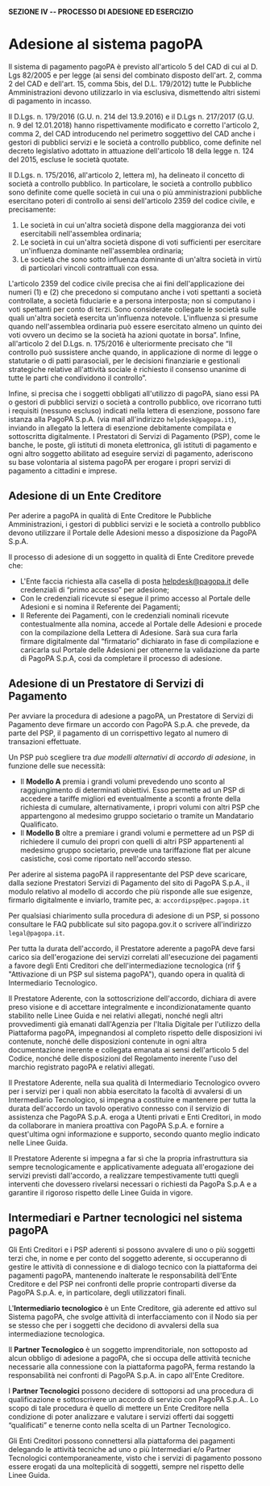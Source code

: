 **SEZIONE IV -- PROCESSO DI ADESIONE ED ESERCIZIO**

Adesione al sistema pagoPA
==========================

Il sistema di pagamento pagoPA è previsto all'articolo 5 del CAD di cui al D. Lgs 82/2005 e per legge (ai sensi del combinato disposto dell'art. 2, comma 2 del CAD e dell'art. 15, comma 5bis, del D.L. 179/2012) tutte le Pubbliche Amministrazioni devono utilizzarlo in via esclusiva, dismettendo altri sistemi di pagamento in incasso.

Il D.Lgs. n. 179/2016 (G.U. n. 214 del 13.9.2016) e il D.Lgs n. 217/2017 (G.U. n. 9 del 12.01.2018) hanno rispettivamente modificato e corretto l'articolo 2, comma 2, del CAD introducendo nel perimetro soggettivo del CAD anche i gestori di pubblici servizi e le società a controllo pubblico, come definite nel decreto legislativo adottato in attuazione dell'articolo 18 della legge n. 124 del 2015, escluse le società quotate. 

Il D.Lgs. n. 175/2016, all'articolo 2, lettera m), ha delineato il concetto di società a controllo pubblico. In particolare, le società a controllo pubblico sono definite come quelle società in cui una o più amministrazioni pubbliche esercitano poteri di controllo ai sensi dell'articolo 2359 del codice civile, e precisamente:

1. Le società in cui un'altra società dispone della maggioranza dei voti esercitabili nell'assemblea ordinaria;
2. Le società in cui un'altra società dispone di voti sufficienti per esercitare un'influenza dominante nell'assemblea ordinaria;
3. Le società che sono sotto influenza dominante di un'altra società in virtù di particolari vincoli contrattuali con essa.

L'articolo 2359 del codice civile precisa che ai fini dell'applicazione dei numeri (1) e (2) che precedono si computano anche i voti spettanti a società controllate, a società fiduciarie e a persona interposta; non si computano i voti spettanti per conto di terzi. Sono considerate collegate le società sulle quali un'altra società esercita un'influenza notevole. L'influenza si presume quando nell'assemblea ordinaria può essere esercitato almeno un quinto dei voti ovvero un decimo se la società ha azioni quotate in borsa”.
Infine, all'articolo 2 del D.Lgs. n. 175/2016 è ulteriormente precisato che “Il controllo può sussistere anche quando, in applicazione di norme di legge o statutarie o di patti parasociali, per le decisioni finanziarie e gestionali strategiche relative all'attività sociale è richiesto il consenso unanime di tutte le parti che condividono il controllo”.

Infine, si precisa che i soggetti obbligati all'utilizzo di pagoPA, siano essi PA o gestori di pubblici servizi o società a controllo pubblico, ove ricorrano tutti i requisiti (nessuno escluso) indicati nella lettera di esenzione, possono fare istanza alla PagoPA S.p.A. (via mail all'indirizzo `helpdesk@pagopa.it`), inviando in allegato la lettera di esenzione debitamente compilata e sottoscritta digitalmente.
I Prestatori di Servizi di Pagamento (PSP), come le banche, le poste, gli istituti di moneta elettronica, gli istituti di pagamento e ogni altro soggetto abilitato ad eseguire servizi di pagamento, aderiscono su base volontaria al sistema pagoPA per erogare i propri servizi di pagamento a cittadini e imprese.


## Adesione di un Ente Creditore

Per aderire a pagoPA in qualità di Ente Creditore le Pubbliche Amministrazioni, i gestori di pubblici servizi e le società a controllo pubblico devono utilizzare il Portale delle Adesioni messo a disposizione da PagoPA S.p.A.

Il processo di adesione di un soggetto in qualità di Ente Creditore prevede che:

* L'Ente faccia richiesta alla casella di posta helpdesk@pagopa.it delle credenziali di “primo accesso” per adesione;
* Con le credenziali ricevute si esegue il primo accesso al Portale delle Adesioni e si nomina il Referente dei Pagamenti;
* Il Referente dei Pagamenti, con le credenziali nominali ricevute contestualmente alla nomina, accede al Portale delle Adesioni e procede con la compilazione della Lettera di Adesione. Sarà sua cura farla firmare digitalmente dal “firmatario” dichiarato in fase di compilazione e caricarla sul Portale delle Adesioni per ottenerne la validazione da parte di PagoPA S.p.A, così da completare il processo di adesione. 

## Adesione di un Prestatore di Servizi di Pagamento

Per avviare la procedura di adesione a pagoPA, un Prestatore di Servizi di Pagamento deve firmare un accordo con PagoPA S.p.A. che prevede, da parte del PSP, il pagamento di un corrispettivo legato al numero di transazioni effettuate.

Un PSP può scegliere tra *due modelli alternativi di accordo di adesione*, in funzione delle sue necessità:

* Il **Modello A** premia i grandi volumi prevedendo uno sconto al raggiungimento di determinati obiettivi. Esso permette ad un PSP di accedere a tariffe migliori ed eventualmente a sconti a fronte della richiesta di cumulare, alternativamente, i propri volumi con altri PSP che appartengono al medesimo gruppo societario o tramite un Mandatario Qualificato.
* Il **Modello B** oltre a premiare i grandi volumi e permettere ad un PSP di richiedere il cumulo dei propri con quelli di altri PSP appartenenti al medesimo gruppo societario, prevede una tariffazione flat per alcune casistiche, così come riportato nell'accordo stesso.

Per aderire al sistema pagoPA il rappresentante del PSP deve scaricare, dalla sezione Prestatori Servizi di Pagamento del sito di PagoPA S.p.A., il modulo relativo al modello di accordo che più risponde alle sue esigenze, firmarlo digitalmente e inviarlo, tramite pec, a: `accordipsp@pec.pagopa.it`

Per qualsiasi chiarimento sulla procedura di adesione di un PSP, si possono consultare le FAQ pubblicate sul sito pagopa.gov.it o scrivere all'indirizzo `legal@pagopa.it`.

Per tutta la durata dell'accordo, il Prestatore aderente a pagoPA deve farsi carico sia dell'erogazione dei servizi correlati all'esecuzione dei pagamenti a favore degli Enti Creditori che dell'intermediazione tecnologica (rif § "Attivazione di un PSP sul sistema pagoPA"), quando opera in qualità di Intermediario Tecnologico.

Il Prestatore Aderente, con la sottoscrizione dell'accordo, dichiara di avere preso visione e di accettare integralmente e incondizionatamente quanto stabilito nelle Linee Guida e nei relativi allegati, nonché negli altri provvedimenti già emanati dall'Agenzia per l'Italia Digitale per l'utilizzo della Piattaforma pagoPA, impegnandosi al completo rispetto delle disposizioni ivi contenute, nonché delle disposizioni contenute in ogni altra documentazione inerente e collegata emanata ai sensi dell'articolo 5 del Codice, nonché delle disposizioni del Regolamento inerente l'uso del marchio registrato pagoPA e relativi allegati.

Il Prestatore Aderente, nella sua qualità di Intermediario Tecnologico ovvero per i servizi per i quali non abbia esercitato la facoltà di avvalersi di un Intermediario Tecnologico, si impegna a costituire e mantenere per tutta la durata dell'accordo un tavolo operativo connesso con il servizio di assistenza che PagoPA S.p.A. eroga a Utenti privati e Enti Creditori, in modo da collaborare in maniera proattiva con PagoPA S.p.A. e fornire a quest'ultima ogni informazione e supporto, secondo quanto meglio indicato nelle Linee Guida.

Il Prestatore Aderente si impegna a far sì che la propria infrastruttura sia sempre tecnologicamente e applicativamente adeguata all'erogazione dei servizi previsti dall'accordo, a realizzare tempestivamente tutti quegli interventi che dovessero rivelarsi necessari o richiesti da PagoPa S.p.A e a garantire il rigoroso rispetto delle Linee Guida in vigore.

## Intermediari e Partner tecnologici nel sistema pagoPA

Gli Enti Creditori e i PSP aderenti si possono avvalere di uno o più soggetti terzi che, in nome e per conto del soggetto aderente, si occuperanno di gestire le attività di connessione e di dialogo tecnico con la piattaforma dei pagamenti pagoPA, mantenendo inalterate le responsabilità dell'Ente Creditore e del PSP nei confronti delle proprie controparti diverse da PagoPA S.p.A. e, in particolare, degli utilizzatori finali.

L'**Intermediario tecnologico** è un Ente Creditore, già aderente ed attivo sul Sistema pagoPA, che svolge attività di interfacciamento con il Nodo sia per se stesso che per i soggetti che decidono di avvalersi della sua intermediazione tecnologica.

Il **Partner Tecnologico** è un soggetto imprenditoriale, non sottoposto ad alcun obbligo di adesione a pagoPA, che si occupa delle attività tecniche necessarie alla connessione con la piattaforma pagoPA, ferma restando la responsabilità nei confronti di PagoPA S.p.A. in capo all'Ente Creditore. 

I **Partner Tecnologici** possono decidere di sottoporsi ad una procedura di qualificazione e sottoscrivere un accordo di servizio con PagoPA S.p.A.. Lo scopo di tale procedura è quello di mettere un Ente Creditore nella condizione di poter analizzare e valutare i servizi offerti dai soggetti “qualificati” e tenerne conto nella scelta di un Partner Tecnologico.

Gli Enti Creditori possono connettersi alla piattaforma dei pagamenti delegando le attività tecniche ad uno o più Intermediari e/o Partner Tecnologici contemporaneamente, visto che i servizi di pagamento possono essere erogati da una molteplicità di soggetti, sempre nel rispetto delle Linee Guida.
